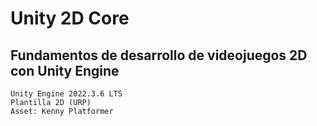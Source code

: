#  Unity 2D Core
## Fundamentos de desarrollo de videojuegos 2D con Unity Engine

    Unity Engine 2022.3.6 LTS
    Plantilla 2D (URP)
    Asset: Kenny Platformer


